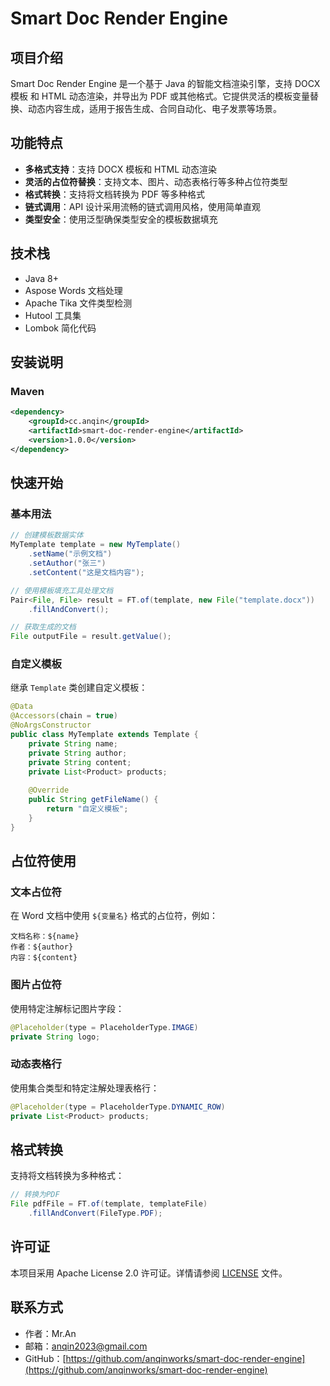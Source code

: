 # Smart Doc Render Engine

## 项目介绍

Smart Doc Render Engine 是一个基于 Java 的智能文档渲染引擎，支持 DOCX 模板 和 HTML 动态渲染，并导出为 PDF 或其他格式。它提供灵活的模板变量替换、动态内容生成，适用于报告生成、合同自动化、电子发票等场景。

## 功能特点

- **多格式支持**：支持 DOCX 模板和 HTML 动态渲染
- **灵活的占位符替换**：支持文本、图片、动态表格行等多种占位符类型
- **格式转换**：支持将文档转换为 PDF 等多种格式
- **链式调用**：API 设计采用流畅的链式调用风格，使用简单直观
- **类型安全**：使用泛型确保类型安全的模板数据填充

## 技术栈

- Java 8+
- Aspose Words 文档处理
- Apache Tika 文件类型检测
- Hutool 工具集
- Lombok 简化代码

## 安装说明

### Maven

```xml
<dependency>
    <groupId>cc.anqin</groupId>
    <artifactId>smart-doc-render-engine</artifactId>
    <version>1.0.0</version>
</dependency>
```

## 快速开始

### 基本用法

```java
// 创建模板数据实体
MyTemplate template = new MyTemplate()
    .setName("示例文档")
    .setAuthor("张三")
    .setContent("这是文档内容");

// 使用模板填充工具处理文档
Pair<File, File> result = FT.of(template, new File("template.docx"))
    .fillAndConvert();

// 获取生成的文档
File outputFile = result.getValue();
```

### 自定义模板

继承 `Template` 类创建自定义模板：

```java
@Data
@Accessors(chain = true)
@NoArgsConstructor
public class MyTemplate extends Template {
    private String name;
    private String author;
    private String content;
    private List<Product> products;
    
    @Override
    public String getFileName() {
        return "自定义模板";
    }
}
```

## 占位符使用

### 文本占位符

在 Word 文档中使用 `${变量名}` 格式的占位符，例如：

```
文档名称：${name}
作者：${author}
内容：${content}
```

### 图片占位符

使用特定注解标记图片字段：

```java
@Placeholder(type = PlaceholderType.IMAGE)
private String logo;
```

### 动态表格行

使用集合类型和特定注解处理表格行：

```java
@Placeholder(type = PlaceholderType.DYNAMIC_ROW)
private List<Product> products;
```

## 格式转换

支持将文档转换为多种格式：

```java
// 转换为PDF
File pdfFile = FT.of(template, templateFile)
    .fillAndConvert(FileType.PDF);
```

## 许可证

本项目采用 Apache License 2.0 许可证。详情请参阅 [LICENSE](http://www.apache.org/licenses/LICENSE-2.0.txt) 文件。

## 联系方式

- 作者：Mr.An
- 邮箱：anqin2023@gmail.com
- GitHub：[https://github.com/anqinworks/smart-doc-render-engine](https://github.com/anqinworks/smart-doc-render-engine)